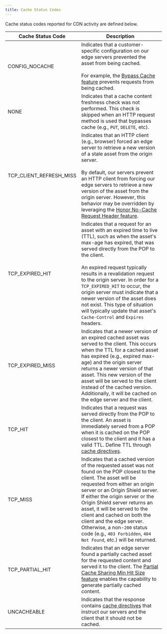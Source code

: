 ```yaml
---
title: Cache Status Codes
---
```


Cache status codes reported for CDN activity are defined below.

| Cache Status Code       | Description                                                                                                                                                                                                                                                                                                                                                                                                                                                                                                 |
| ----------------------- | ----------------------------------------------------------------------------------------------------------------------------------------------------------------------------------------------------------------------------------------------------------------------------------------------------------------------------------------------------------------------------------------------------------------------------------------------------------------------------------------------------------- |
| CONFIG_NOCACHE          | Indicates that a customer-specific configuration on our edge servers prevented the asset from being cached. <br /><br />For example, the [Bypass Cache feature](/applications/performance/rules/features#bypass-cache) prevents requests from being cached.                                                                                                                                                                                                                                                       |
| NONE                    | Indicates that a cache content freshness check was not performed. This check is skipped when an HTTP request method is used that bypasses cache (e.g., `PUT`, `DELETE`, etc).                                                                                                                                                                                                                                                                                                                               |
| TCP_CLIENT_REFRESH_MISS | Indicates that an HTTP client (e.g., browser) forced an edge server to retrieve a new version of a stale asset from the origin server. <br /><br />By default, our servers prevent an HTTP client from forcing our edge servers to retrieve a new version of the asset from the origin server. However, this behavior may be overridden by leveraging the [Honor No-Cache Request Header feature](/applications/performance/rules/features#honor-no-cache-request-header).                                        |
| TCP_EXPIRED_HIT         | Indicates that a request for an asset with an expired time to live (TTL), such as when the asset's max-age has expired, that was served directly from the POP to the client. <br /><br />An expired request typically results in a revalidation request to the origin server. In order for a `TCP_EXPIRED_HIT` to occur, the origin server must indicate that a newer version of the asset does not exist. This type of situation will typically update that asset's `Cache-Control` and `Expires` headers. |
| TCP_EXPIRED_MISS        | Indicates that a newer version of an expired cached asset was served to the client. This occurs when the TTL for a cached asset has expired (e.g., expired max-age) and the origin server returns a newer version of that asset. This new version of the asset will be served to the client instead of the cached version. Additionally, it will be cached on the edge server and the client.                                                                                                               |
| TCP_HIT                 | Indicates that a request was served directly from the POP to the client. An asset is immediately served from a POP when it is cached on the POP closest to the client and it has a valid TTL. Define TTL through [cache directives](/applications/performance/caching#cache-directives).                                                                                                                                                                                                                          |
| TCP_MISS                | Indicates that a cached version of the requested asset was not found on the POP closest to the client. The asset will be requested from either an origin server or an Origin Shield server. If either the origin server or the Origin Shield server returns an asset, it will be served to the client and cached on both the client and the edge server. Otherwise, a non-`200` status code (e.g., `403 Forbidden`, `404 Not Found`, etc.) will be returned.                                                |
| TCP_PARTIAL_HIT         | Indicates that an edge server found a partially cached asset for the requested content and served it to the client. The [Partial Cache Sharing Min Hit Size feature](/applications/performance/rules/features#partial-cache-sharing-min-hit-size) enables the capability to generate partially cached content.                                                                                                                                                                                                    |
| UNCACHEABLE             | Indicates that the response contains [cache directives](/applications/performance/caching#cache-directives) that instruct our servers and the client that it should not be cached.                                                                                                                                                                                                                                                                                                                                |
